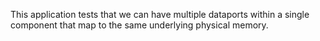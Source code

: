 <!--
     Copyright 2020, Data61, CSIRO (ABN 41 687 119 230)

     SPDX-License-Identifier: BSD-2-Clause
-->

This application tests that we can have multiple dataports within a single
component that map to the same underlying physical memory.
